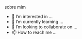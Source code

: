 sobre mim

- 👀 I’m interested in ...
- 🌱 I’m currently learning ...
- 💞️ I’m looking to collaborate on ...
- 📫 How to reach me ...

<!---
claudiorafaeldeandra/claudiorafaeldeandra is a ✨ special ✨ repository because its `README.md` (this file) appears on your GitHub profile.
You can click the Preview link to take a look at your changes.
--->
